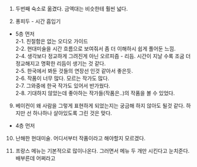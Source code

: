 1. 두번째 숙소로 옮겼다. 금액대는 비슷한테 훨씬 넓다.

2. 퐁피두 - 시간 흡입기    
  - 5층 먼저    
  2-1. 친절함은 없는 오디오 가이드    
  2-2. 현대미술을 시간 흐름으로 보여줘서 좀 더 이해하시 쉽게 풀어둔 느낌.     
  2-4. 생각보다 정교하게 그려진게 아닌 오르피즘 - 리듬. 시간이 지날 수록 조굼 더 정교해지고 명확한 리듬이 생기는 것 같다.     
  2-5. 한국에서 봐둔 것들의 연장선 인것 같아서 좋은듯.     
  2-6. 작품이 너무 많다. 모르는 작가도 많다.     
  2-7. 그와중에 한국 작가도 있어서 반가웠다.     
  2-8. 기대하지 않았는데 좋아하는 작가들(작품은..)의 작품을 볼 수 있었다.     
  9. 베이컨이 왜 사람을 그렇게 표현하게 되었는지는 궁금해 하지 않아도 될것 같다. 하지만 선 하나하나 살아있도록 그린 것은 맞다.

  - 4층 먼저    
  10. 난해한 현대미술. 어디서부터 작품이라고 해야할지 모르겠다.

3. 프랑스 메뉴는 기본적으로 많이나온다. 그러면서 메뉴 두 개만 시킨다고 눈치준다. 배부른데 어쩌라고    
